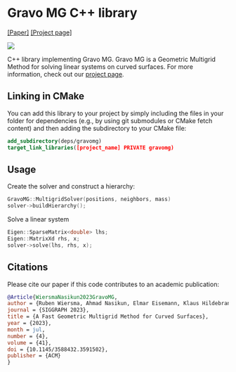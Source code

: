 # Gravo MG C++ library
[[Paper]](https://graphics.tudelft.nl/~klaus/papers/Gravo_MG.pdf) [[Project page]](https://rubenwiersma.nl/gravomg)

![](https://rubenwiersma.nl/assets/img/publications/gravomg/teaser_gravomg.png)

C++ library implementing Gravo MG. Gravo MG is a Geometric Multigrid Method for solving linear systems on curved surfaces. For more information, check out our [project page](https://rubenwiersma.nl/gravomg).

## Linking in CMake
You can add this library to your project by simply including the files in your folder for dependencies (e.g., by using git submodules or CMake fetch content) and then adding the subdirectory to your CMake file:
```cmake
add_subdirectory(deps/gravomg)
target_link_libraries([project_name] PRIVATE gravomg)
```

## Usage
Create the solver and construct a hierarchy:
```cpp
GravoMG::MultigridSolver(positions, neighbors, mass)
solver->buildHierarchy();
```

Solve a linear system
```cpp
Eigen::SparseMatrix<double> lhs;
Eigen::MatrixXd rhs, x;
solver->solve(lhs, rhs, x);
```

## Citations
Please cite our paper if this code contributes to an academic publication:

```bib
@Article{WiersmaNasikun2023GravoMG,
author = {Ruben Wiersma, Ahmad Nasikun, Elmar Eisemann, Klaus Hildebrandt},
journal = {SIGGRAPH 2023},
title = {A Fast Geometric Multigrid Method for Curved Surfaces},
year = {2023},
month = jul,
number = {4},
volume = {41},
doi = {10.1145/3588432.3591502},
publisher = {ACM}
}
```
